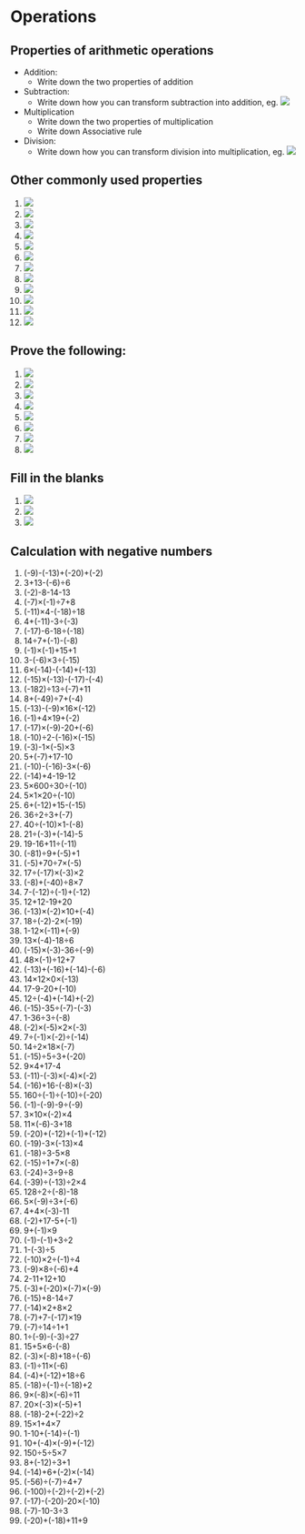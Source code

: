 # Operations

## Properties of arithmetic operations
* Addition:
	* Write down the two properties of addition
* Subtraction:
	* Write down how you can transform subtraction into addition, eg. <img src="https://render.githubusercontent.com/render/math?math=a-b">
* Multiplication
	* Write down the two properties of multiplication
	* Write down Associative rule 
* Division:
	* Write down how you can transform division into multiplication, eg. <img src="https://render.githubusercontent.com/render/math?math=a/b">

## Other commonly used properties
1. <img src="https://render.githubusercontent.com/render/math?math=a-(b%2Bc) =">
2. <img src="https://render.githubusercontent.com/render/math?math=a-(b-c%2Bd)=">
3. <img src="https://render.githubusercontent.com/render/math?math=-(-x)=">
4. <img src="https://render.githubusercontent.com/render/math?math=(-a)\cdot b=">
5. <img src="https://render.githubusercontent.com/render/math?math=(-a)\cdot (-b)=">
6. <img src="https://render.githubusercontent.com/render/math?math=(-a)\div a =">
7. <img src="https://render.githubusercontent.com/render/math?math=a*\frac{1}{a}=">
8. <img src="https://render.githubusercontent.com/render/math?math=1\div\frac{1}{a}=">
9. <img src="https://render.githubusercontent.com/render/math?math=a\div (b\div c)=">
10. <img src="https://render.githubusercontent.com/render/math?math=a\div (b\cdot c)=">
11. <img src="https://render.githubusercontent.com/render/math?math=a\cdot b \div c=a \cdot (?)"> 
12. <img src="https://render.githubusercontent.com/render/math?math=(-1) \cdot a =">
## Prove the following:
1. <img src="https://render.githubusercontent.com/render/math?math=-x-y = -(x%2By)">
2. <img src="https://render.githubusercontent.com/render/math?math=-a %2B b = b - a">
3. <img src="https://render.githubusercontent.com/render/math?math=x \frac{1}{x}= 1">
4. <img src="https://render.githubusercontent.com/render/math?math=\frac{1}{x} \cdot\frac{1}{y}=\frac{1}{xy}">
5. <img src="https://render.githubusercontent.com/render/math?math=\frac{a}{\frac{b}{c}} =\frac{ac}{b}">
6. <img src="https://render.githubusercontent.com/render/math?math=-(-x)=x">
6. <img src="https://render.githubusercontent.com/render/math?math=(a%2Bb)^2 = a^2 %2B 2ab %2B b^2">
6. <img src="https://render.githubusercontent.com/render/math?math=(a-b)^2 = a^2 - b^2">
 ## Fill in the blanks 
1. <img src="https://render.githubusercontent.com/render/math?math=(x%2By)\div(xy)=?%2B?">
2. <img src="https://render.githubusercontent.com/render/math?math=a*b%2Ba=a*(?)">
3. <img src="https://render.githubusercontent.com/render/math?math=a \div 2 * 4= ?">
## Calculation with negative numbers
 1. (-9)-(-13)+(-20)+(-2) 
 1. 3+13-(-6)÷6 
 1. (-2)-8-14-13 
 1. (-7)×(-1)÷7+8 
 1. (-11)×4-(-18)÷18 
 1. 4+(-11)-3÷(-3) 
 1. (-17)-6-18÷(-18) 
 1. 14÷7+(-1)-(-8) 
 1. (-1)×(-1)+15+1 
 1. 3-(-6)×3÷(-15) 
 1. 6×(-14)-(-14)+(-13) 
 1. (-15)×(-13)-(-17)-(-4) 
 1. (-182)÷13÷(-7)+11 
 1. 8+(-49)÷7+(-4) 
 1. (-13)-(-9)×16×(-12) 
 1. (-1)+4×19+(-2) 
 1. (-17)×(-9)-20+(-6) 
 1. (-10)÷2-(-16)×(-15) 
 1. (-3)-1×(-5)×3 
 1. 5+(-7)+17-10 
 1. (-10)-(-16)-3×(-6) 
 1. (-14)+4-19-12 
 1. 5×600÷30÷(-10) 
 1. 5×1×20÷(-10) 
 1. 6+(-12)+15-(-15) 
 1. 36÷2÷3+(-7) 
 1. 40÷(-10)×1-(-8) 
 1. 21÷(-3)+(-14)-5 
 1. 19-16+11÷(-11) 
 1. (-81)÷9+(-5)+1 
 1. (-5)+70÷7×(-5) 
 1. 17÷(-17)×(-3)×2 
 1. (-8)+(-40)÷8×7 
 1. 7-(-12)÷(-1)+(-12) 
 1. 12+12-19+20 
 1. (-13)×(-2)×10+(-4) 
 1. 18÷(-2)-2×(-19) 
 1. 1-12×(-11)+(-9) 
 1. 13×(-4)-18÷6 
 1. (-15)×(-3)-36÷(-9) 
 1. 48×(-1)÷12+7 
 1. (-13)+(-16)+(-14)-(-6) 
 1. 14×12×0×(-13) 
 1. 17-9-20+(-10) 
 1. 12÷(-4)+(-14)+(-2) 
 1. (-15)-35÷(-7)-(-3) 
 1. 1-36÷3÷(-8) 
 1. (-2)×(-5)×2×(-3) 
 1. 7÷(-1)×(-2)÷(-14) 
 1. 14÷2×18×(-7) 
 1. (-15)÷5÷3+(-20) 
 1. 9×4+17-4 
 1. (-11)-(-3)×(-4)×(-2) 
 1. (-16)+16-(-8)×(-3) 
 1. 160÷(-1)÷(-10)÷(-20) 
 1. (-1)-(-9)-9÷(-9) 
 1. 3×10×(-2)×4 
 1. 11×(-6)-3+18 
 1. (-20)+(-12)+(-1)+(-12) 
 1. (-19)-3×(-13)×4 
 1. (-18)÷3-5×8 
 1. (-15)÷1+7×(-8) 
 1. (-24)÷3÷9÷8
 1. (-39)÷(-13)÷2×4 
 1. 128÷2÷(-8)-18 
 1. 5×(-9)÷3+(-6) 
 1. 4+4×(-3)-11 
 1. (-2)+17-5+(-1) 
 1. 9+(-1)×9
 1. (-1)-(-1)+3÷2 
 1. 1-(-3)÷5 
 1. (-10)×2÷(-1)÷4 
 1. (-9)×8÷(-6)+4 
 1. 2-11+12+10 
 1. (-3)+(-20)×(-7)×(-9) 
 1. (-15)+8-14÷7 
 1. (-14)×2+8×2 
 1. (-7)+7-(-17)×19 
 1. (-7)÷14÷1+1 
 1. 1÷(-9)-(-3)÷27 
 1. 15+5×6-(-8) 
 1. (-3)×(-8)+18÷(-6) 
 1. (-1)÷11×(-6) 
 1. (-4)+(-12)+18÷6 
 1. (-18)÷(-1)÷(-18)+2 
 1. 9×(-8)×(-6)÷11 
 1. 20×(-3)×(-5)+1 
 1. (-18)-2+(-22)÷2 
 1. 15×1+4×7 
 1. 1-10+(-14)÷(-1) 
 1. 10+(-4)×(-9)+(-12) 
 1. 150÷5÷5×7 
 1. 8+(-12)÷3+1 
 1. (-14)+6+(-2)×(-14) 
 1. (-56)÷(-7)÷4+7 
 1. (-100)÷(-2)÷(-2)+(-2) 
 1. (-17)-(-20)-20×(-10) 
 1. (-7)-10-3÷3 
 1. (-20)+(-18)+11+9